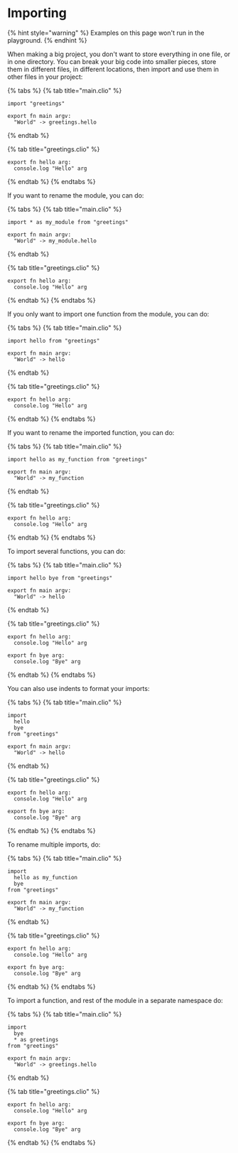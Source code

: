 # Importing

{% hint style="warning" %}
Examples on this page won't run in the playground.
{% endhint %}

When making a big project, you don't want to store everything in one file, or in one directory. You can break your big code into smaller pieces, store them in different files, in different locations, then import and use them in other files in your project:

{% tabs %}
{% tab title="main.clio" %}
```text
import "greetings"

export fn main argv:
  "World" -> greetings.hello
```
{% endtab %}

{% tab title="greetings.clio" %}
```text
export fn hello arg:
  console.log "Hello" arg
```
{% endtab %}
{% endtabs %}

If you want to rename the module, you can do:

{% tabs %}
{% tab title="main.clio" %}
```text
import * as my_module from "greetings"

export fn main argv:
  "World" -> my_module.hello
```
{% endtab %}

{% tab title="greetings.clio" %}
```text
export fn hello arg:
  console.log "Hello" arg
```
{% endtab %}
{% endtabs %}

If you only want to import one function from the module, you can do:

{% tabs %}
{% tab title="main.clio" %}
```text
import hello from "greetings"

export fn main argv:
  "World" -> hello
```
{% endtab %}

{% tab title="greetings.clio" %}
```text
export fn hello arg:
  console.log "Hello" arg
```
{% endtab %}
{% endtabs %}

If you want to rename the imported function, you can do:

{% tabs %}
{% tab title="main.clio" %}
```text
import hello as my_function from "greetings"

export fn main argv:
  "World" -> my_function
```
{% endtab %}

{% tab title="greetings.clio" %}
```text
export fn hello arg:
  console.log "Hello" arg
```
{% endtab %}
{% endtabs %}

To import several functions, you can do:

{% tabs %}
{% tab title="main.clio" %}
```text
import hello bye from "greetings"

export fn main argv:
  "World" -> hello
```
{% endtab %}

{% tab title="greetings.clio" %}
```text
export fn hello arg:
  console.log "Hello" arg

export fn bye arg:
  console.log "Bye" arg
```
{% endtab %}
{% endtabs %}

You can also use indents to format your imports:

{% tabs %}
{% tab title="main.clio" %}
```text
import
  hello
  bye
from "greetings"

export fn main argv:
  "World" -> hello
```
{% endtab %}

{% tab title="greetings.clio" %}
```
export fn hello arg:
  console.log "Hello" arg

export fn bye arg:
  console.log "Bye" arg
```
{% endtab %}
{% endtabs %}

To rename multiple imports, do:

{% tabs %}
{% tab title="main.clio" %}
```text
import
  hello as my_function
  bye
from "greetings"

export fn main argv:
  "World" -> my_function
```
{% endtab %}

{% tab title="greetings.clio" %}
```
export fn hello arg:
  console.log "Hello" arg

export fn bye arg:
  console.log "Bye" arg

```
{% endtab %}
{% endtabs %}

To import a function, and rest of the module in a separate namespace do:

{% tabs %}
{% tab title="main.clio" %}
```text
import
  bye
  * as greetings
from "greetings"

export fn main argv:
  "World" -> greetings.hello
```
{% endtab %}

{% tab title="greetings.clio" %}
```
export fn hello arg:
  console.log "Hello" arg

export fn bye arg:
  console.log "Bye" arg

```
{% endtab %}
{% endtabs %}




